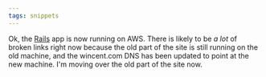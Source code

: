 ```yaml
---
tags: snippets
---
```


Ok, the [Rails](/wiki/Rails) app is now running on AWS. There is likely to be _a lot_ of broken links right now because the old part of the site is still running on the old machine, and the wincent.com DNS has been updated to point at the new machine. I'm moving over the old part of the site now.
